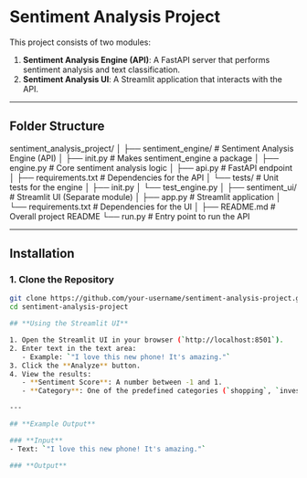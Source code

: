 # Sentiment Analysis Project

This project consists of two modules:
1. **Sentiment Analysis Engine (API)**: A FastAPI server that performs sentiment analysis and text classification.
2. **Sentiment Analysis UI**: A Streamlit application that interacts with the API.

---

## **Folder Structure**
sentiment_analysis_project/
│
├── sentiment_engine/ # Sentiment Analysis Engine (API)
│ ├── init.py # Makes sentiment_engine a package
│ ├── engine.py # Core sentiment analysis logic
│ ├── api.py # FastAPI endpoint
│ ├── requirements.txt # Dependencies for the API
│ └── tests/ # Unit tests for the engine
│ ├── init.py
│ └── test_engine.py
│
├── sentiment_ui/ # Streamlit UI (Separate module)
│ ├── app.py # Streamlit application
│ └── requirements.txt # Dependencies for the UI
│
├── README.md # Overall project README
└── run.py # Entry point to run the API



---

## **Installation**

### **1. Clone the Repository**
```bash
git clone https://github.com/your-username/sentiment-analysis-project.git
cd sentiment-analysis-project

## **Using the Streamlit UI**

1. Open the Streamlit UI in your browser (`http://localhost:8501`).
2. Enter text in the text area:
   - Example: `"I love this new phone! It's amazing."`
3. Click the **Analyze** button.
4. View the results:
   - **Sentiment Score**: A number between -1 and 1.
   - **Category**: One of the predefined categories (`shopping`, `investment`, `entertainment`, `technology`).

---

## **Example Output**

### **Input**
- Text: `"I love this new phone! It's amazing."`

### **Output**